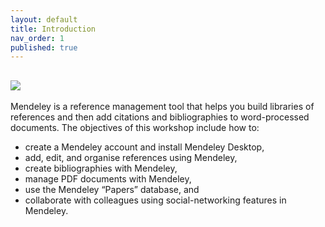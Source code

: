 ```yaml
---
layout: default
title: Introduction
nav_order: 1
published: true
---
```

## ![]({{site.baseurl}}/content/images/mendeley.png)


Mendeley is a reference management tool that helps you build libraries of references and then add citations and bibliographies to word-processed documents. The objectives of this workshop include how to:

- create a Mendeley account and install Mendeley Desktop,
- add, edit, and organise references using Mendeley,
- create bibliographies with Mendeley,
- manage PDF documents with Mendeley,
- use the Mendeley “Papers” database, and
- collaborate with colleagues using social-networking features in Mendeley.
